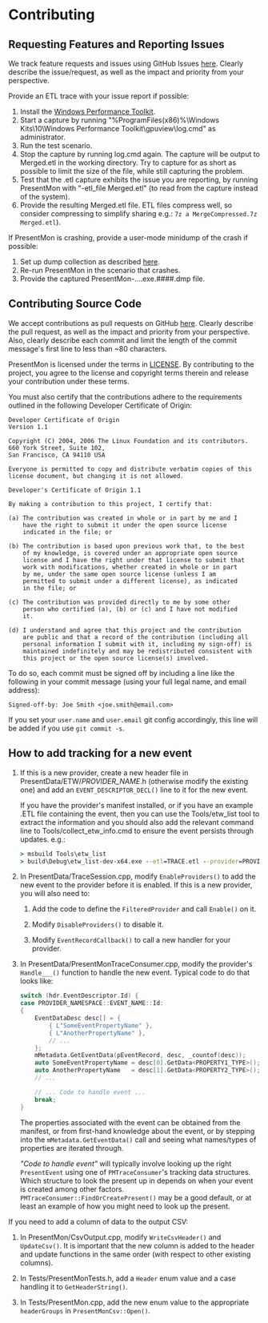 # Contributing

## Requesting Features and Reporting Issues

We track feature requests and issues using GitHub Issues [here](https://github.com/GameTechDev/PresentMon/issues).  Clearly describe the issue/request, as well as the impact and priority from your perspective.

Provide an ETL trace with your issue report if possible:

1. Install the [Windows Performance Toolkit](https://www.google.com/search?q=windows+performance+toolkit+download&btnI).
2. Start a capture by running "%ProgramFiles(x86)%\Windows Kits\10\Windows Performance Toolkit\gpuview\log.cmd" as administrator.
3. Run the test scenario.
4. Stop the capture by running log.cmd again. The capture will be output to Merged.etl in the working directory.  Try to capture for as short as possible to limit the size of the file, while still capturing the problem.
5. Test that the .etl capture exhibits the issue you are reporting, by running PresentMon with "-etl_file Merged.etl" (to read from the capture instead of the system).
6. Provide the resulting Merged.etl file.  ETL files compress well, so consider compressing to simplify sharing e.g.: `7z a MergeCompressed.7z Merged.etl`).

If PresentMon is crashing, provide a user-mode minidump of the crash if possible:

1. Set up dump collection as described [here](https://docs.microsoft.com/en-us/windows/win32/wer/collecting-user-mode-dumps).
2. Re-run PresentMon in the scenario that crashes.
3. Provide the captured PresentMon-....exe.####.dmp file.

## Contributing Source Code

We accept contributions as pull requests on GitHub [here](https://github.com/GameTechDev/PresentMon/pulls). Clearly describe the pull request, as well as the impact and priority from your perspective.  Also, clearly describe each commit and limit the length of the commit message's first line to less than ~80 characters.

PresentMon is licensed under the terms in [LICENSE](https://github.com/GameTechDev/PresentMon/blob/main/LICENSE.txt). By contributing to the project, you agree to the license and copyright terms therein and release your contribution under these terms.

You must also certify that the contributions adhere to the requirements outlined in the following Developer Certificate of Origin:

```text
Developer Certificate of Origin
Version 1.1

Copyright (C) 2004, 2006 The Linux Foundation and its contributors.
660 York Street, Suite 102,
San Francisco, CA 94110 USA

Everyone is permitted to copy and distribute verbatim copies of this
license document, but changing it is not allowed.

Developer's Certificate of Origin 1.1

By making a contribution to this project, I certify that:

(a) The contribution was created in whole or in part by me and I
    have the right to submit it under the open source license
    indicated in the file; or

(b) The contribution is based upon previous work that, to the best
    of my knowledge, is covered under an appropriate open source
    license and I have the right under that license to submit that
    work with modifications, whether created in whole or in part
    by me, under the same open source license (unless I am
    permitted to submit under a different license), as indicated
    in the file; or

(c) The contribution was provided directly to me by some other
    person who certified (a), (b) or (c) and I have not modified
    it.

(d) I understand and agree that this project and the contribution
    are public and that a record of the contribution (including all
    personal information I submit with it, including my sign-off) is
    maintained indefinitely and may be redistributed consistent with
    this project or the open source license(s) involved.
```

To do so, each commit must be signed off by including a line like the following in your commit message (using your full legal name, and email address):

```text
Signed-off-by: Joe Smith <joe.smith@email.com>
```

If you set your `user.name` and `user.email` git config accordingly, this line will be added if you use `git commit -s`.

## How to add tracking for a new event

1. If this is a new provider, create a new header file in
   PresentData/ETW/_PROVIDER\_NAME_.h (otherwise modify the existing one) and
   add an `EVENT_DESCRIPTOR_DECL()` line to it for the new event.

   If you have the provider's manifest installed, or if you have an example
   .ETL file containing the event, then you can use the Tools/etw\_list tool to
   extract the information and you should also add the relevant command line to
   Tools/collect\_etw\_info.cmd to ensure the event persists through updates.
   e.g.:

    ```bat
    > msbuild Tools\etw_list
    > build\Debug\etw_list-dev-x64.exe --etl=TRACE.etl --provider=PROVIDER_NAME --event=* --no_event_structs
    ```

2. In PresentData/TraceSession.cpp, modify `EnableProviders()` to add the new
   event to the provider before it is enabled.  If this is a new provider, you
   will also need to:

    1. Add the code to define the `FilteredProvider` and call `Enable()` on it.

    2. Modify `DisableProviders()` to disable it.

    3. Modify `EventRecordCallback()` to call a new handler for your provider.

3. In PresentData/PresentMonTraceConsumer.cpp, modify the provider's
   `Handle___()` function to handle the new event.  Typical code to do that
    looks like:

    ```cpp
    switch (hdr.EventDescriptor.Id) {
    case PROVIDER_NAMESPACE::EVENT_NAME::Id:
    {
        EventDataDesc desc[] = {
            { L"SomeEventPropertyName" },
            { L"AnotherPropertyName" },
            // ...
        };
        mMetadata.GetEventData(pEventRecord, desc, _countof(desc));
        auto SomeEventPropertyName = desc[0].GetData<PROPERTY1_TYPE>();
        auto AnotherPropertyName   = desc[1].GetData<PROPERTY2_TYPE>();
        // ...

        // ... Code to handle event ...
        break;
    }
    ```

    The properties associated with the event can be obtained from the manifest,
    or from first-hand knowledge about the event, or by stepping into the
    `mMetadata.GetEventData()` call and seeing what names/types of properties are
    iterated through.

    *"Code to handle event"* will typically involve looking up the right
    `PresentEvent` using one of `PMTraceConsumer`'s tracking data structures.
    Which structure to look the present up in depends on when your event is created
    among other factors.  `PMTraceConsumer::FindOrCreatePresent()` may be a good
    default, or at least an example of how you might need to look up the present.

If you need to add a column of data  to the output CSV:

1. In PresentMon/CsvOutput.cpp, modify `WriteCsvHeader()` and `UpdateCsv()`.
   It is important that the new column is added to the header and update
   functions in the same order (with respect to other existing columns).

2. In Tests/PresentMonTests.h, add a `Header` enum value and a case handling it
   to `GetHeaderString()`.

3. In Tests/PresentMon.cpp, add the new enum value to the appropriate
   `headerGroups` in `PresentMonCsv::Open()`.
